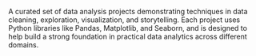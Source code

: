 A curated set of data analysis projects demonstrating techniques in data cleaning, exploration, visualization, and storytelling. 
Each project uses Python libraries like Pandas, Matplotlib, and Seaborn, and is designed to help build a strong foundation in practical data analytics across different domains.
